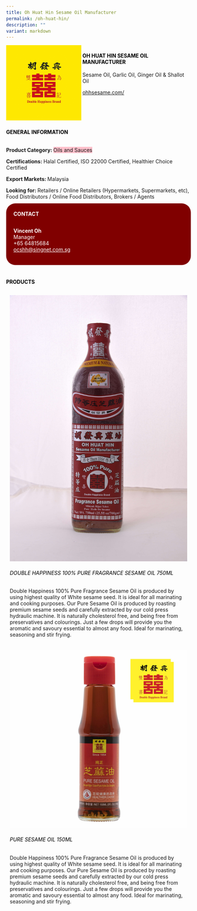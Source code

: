 ```yaml
---
title: Oh Huat Hin Sesame Oil Manufacturer
permalink: /oh-huat-hin/
description: ""
variant: markdown
---
```

<div class="flex-paragraph"> 
<p style="text-transform: uppercase">
</p>
</div> 
<div class="flex-container" style="display: flex; flex-wrap: wrap;"> 
<div class="card sgds" style="flex: 1 1 40%; display: block;">
<img src="/images/oh_huat_hin_logo.jpg">
</div> 
<div class="card-sgds" style="flex: 1 1 58%; display: block; margin-left: 3px"> 
<h4 style="text-transform: uppercase; color: black;">
<b>Oh Huat Hin Sesame Oil Manufacturer
</b>
</h4> 
<p>Sesame Oil, Garlic Oil, Ginger Oil &amp; Shallot Oil
</p> 
<p>
<a href="https://ohhsesame.com/" target="_blank">ohhsesame.com/
</a>
</p> 
</div> 
</div> 
<h4 style="text-transform: uppercase; color: black;">
<b>General Information
</b>
</h4> 
<div class="flex-container" style="display: flex; flex-wrap: wrap;"> 
<div class="card sgds" style="flex: 1 1 65%; display: block; align-self: stretch"> 
<div class="flex-paragraph"> 
<p>
<b>Product Category: 
</b>
<span style="background-color: pink; border-radius: 10 px;">Oils and Sauces
</span>
</p> 
<p>
<b>Certifications: 
</b>Halal Certified, ISO 22000 Certified, Healthier Choice Certified
</p> 
<p>
<b>Export Markets: 
</b>Malaysia
</p> 
<p style="margin-bottom: 10px;">
<b>Looking for: 
</b>Retailers / Online Retailers (Hypermarkets, Supermarkets, etc), Food Distributors / Online Food Distributors, Brokers / Agents
</p> 
</div> 
</div> 
<div class="card sgds" style="flex: 1 1 35%; padding: 10px; display: block; background-color: maroon; border-radius: 25px; align-self: center;"> 
<h4 style="color: white; margin-top: 10px; margin-left: 10px;">CONTACT
</h4> 
<div class="flex-paragraph"> 
<p style="padding: 10px; color: white;">
<b>Vincent Oh
</b>
<br>Manager
<br>+65 64815684
<br>
<a href="mailto:ocshh@singnet.com.sg" style="color: white;">ocshh@singnet.com.sg
</a>
</p> 
</div> 
</div> 
</div> 
<br> 
<h4 style="text-transform: uppercase; color: black;">
<b>products
</b>
</h4> 
<div style="display: flex; flex-wrap: wrap;"> 
<div class="card sgds" style="flex: 1 1 47%; margin: 10px; display: block;"> 
<div class="flex-image" style="display: block;">
<img src="/images/oh_huat_hin_product1.jpg">
</div> 
<div class="flex-paragraph"> 
<h6 style="text-transform: uppercase; color: black;">Double Happiness 100% Pure Fragrance Sesame Oil 750ML
</h6> 
<p>Double Happiness 100% Pure Fragrance Sesame Oil is produced by using highest quality of White sesame seed. It is ideal for all marinating and cooking purposes. Our Pure Sesame Oil is produced by roasting premium sesame seeds and carefully extracted by our cold press hydraulic machine. It is naturally cholesterol free, and being free from preservatives and colourings. Just a few drops will provide you the aromatic and savoury essential to almost any food. Ideal for marinating, seasoning and stir frying.
</p>
</div> 
</div> 
<div class="card sgds" style="flex: 1 1 47%; margin: 10px; display: block;"> 
<div class="flex-image" style="display: block;">
<img src="/images/oh_huat_hin_product2.jpg">
</div> 
<div class="flex-paragraph"> 
<h6 style="text-transform: uppercase; color: black;">Pure Sesame Oil 150ML
</h6> 
<p>Double Happiness 100% Pure Fragrance Sesame Oil is produced by using highest quality of White sesame seed. It is ideal for all marinating and cooking purposes. Our Pure Sesame Oil is produced by roasting premium sesame seeds and carefully extracted by our cold press hydraulic machine. It is naturally cholesterol free, and being free from preservatives and colourings. Just a few drops will provide you the aromatic and savoury essential to almost any food. Ideal for marinating, seasoning and stir frying.
</p>
</div> 
</div> 
</div>